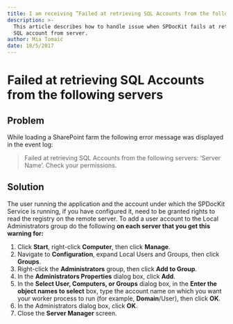 ```yaml
---
title: I am receiving ”Failed at retrieving SQL Accounts from the following servers".
description: >-
  This article describes how to handle issue when SPDocKit fails at retrieving
  SQL account from server.
author: Mia Tomaić
date: 18/5/2017
---
```


# Failed at retrieving SQL Accounts from the following servers

## Problem

While loading a SharePoint farm the following error message was displayed in the event log:

> Failed at retrieving SQL Accounts from the following servers: ‘Server Name’. Check your permissions.

## Solution

The user running the application and the account under which the SPDocKit Service is running, if you have configured it, need to be granted rights to read the registry on the remote server. To add a user account to the Local Administrators group do the following **on each server that you get this warning for:**

1. Click **Start**, right-click **Computer**, then click **Manage**.
2. Navigate to **Configuration**, expand Local Users and Groups, then click **Groups**.
3. Right-click the **Administrators** group, then click **Add to Group**.
4. In the **Administrators Properties** dialog box, click **Add**.
5. In the **Select User, Computers, or Groups** dialog box, in the **Enter the object names to select** box, type the account name on which you want your worker process to run \(for example, **Domain**/User\), then click **OK**.
6. In the Administrators dialog box, click **OK**.
7. Close the **Server Manager** screen.


